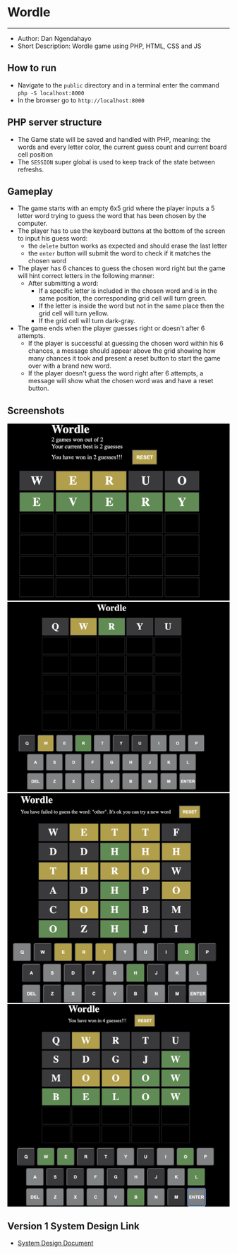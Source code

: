 # Wordle

---

- Author: Dan Ngendahayo
- Short Description: Wordle game using PHP, HTML, CSS and JS


## How to run
- Navigate to the `public` directory and in a terminal enter the command `php -S localhost:8000`
- In the browser go to `http://localhost:8000` 

## PHP server structure
- The Game state will be saved and handled with PHP, meaning: the words and every letter color, the current guess count and current board cell position
- The `SESSION` super global is used to keep track of the state between refreshs.

## Gameplay

- The game starts with an empty 6x5 grid where the player inputs a 5 letter word trying to guess the word that has been chosen by the computer.
- The player has to use the keyboard buttons at the bottom of the screen to input his guess word:
  - the `delete` button works as expected and should erase the last letter
  - the `enter` button will submit the word to check if it matches the chosen word
- The player has 6 chances to guess the chosen word right but the game will hint correct letters in the following manner:
  - After submitting a word:
    - If a specific letter is included in the chosen word and is in the same position, the corresponding grid cell will turn green.
    - If the letter is inside the word but not in the same place then the grid cell will turn yellow.
    - If the grid cell will turn dark-gray.
- The game ends when the player guesses right or doesn't after 6 attempts.
  - If the player is successful at guessing the chosen word within his 6 chances, a message should appear above the grid showing how many chances it took and present a reset button to start the game over with a brand new word.
  - If the player doesn't guess the word right after 6 attempts, a message will show what the chosen word was and have a reset button.

## Screenshots

![Score Board](/docs/assets/LeaderBoardFeat.png)
![Playing game screenshot](/docs/assets/playingState.png)
![Game lost screenshot](/docs/assets/lostState.png)
![Game won screenshot](/docs/assets/wonState.png)

## Version 1 System Design Link
- [System Design Document](./docs//design_system.md)
